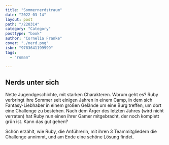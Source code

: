 ```yaml
---
title: "Sommernerdstraum"
date: "2022-03-14"
layout: post
path: "/220314"
category: "Category"
posttype: "book"
author: "Cornelia Franke"
cover: "./nerd.png"
isbn: "9783641199999"
tags:
  - "roman"

---
```

## Nerds unter sich

Nette Jugendgeschichte, mit starken Charakteren. Worum geht es? Ruby verbringt ihre Sommer seit einigen Jahren in einem
Camp, in dem sich Fantasy-Liebhaber in einem großen Gelände um eine Burg treffen, um dort eine Challenge zu bestehen.
Nach dem Ärger des letzten Jahres (wird nicht verraten) hat Ruby nun einen ihrer Gamer mitgebracht, der noch komplett grün ist.
Kann das gut gehen?

Schön erzählt, wie Ruby, die Anführerin, mit ihren 3 Teammitgliedern die Challenge annimmt, und am Ende eine schöne Lösung
findet. 